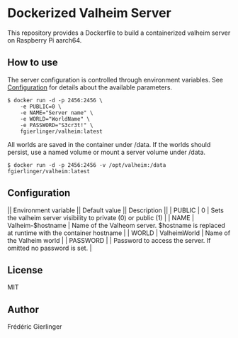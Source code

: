 # Dockerized Valheim Server

This repository provides a Dockerfile to build a containerized valheim server
on Raspberry Pi aarch64. 

## How to use

The server configuration is controlled through environment variables. See
[Configuration](#Configuration) for details about the available parameters. 

	$ docker run -d -p 2456:2456 \
		-e PUBLIC=0 \
		-e NAME="Server name" \
		-e WORLD="WorldName" \
		-e PASSWORD="S3cr3t!" \
		fgierlinger/valheim:latest

All worlds are saved in the container under /data. If the worlds should persist, use a named volume or mount a server volume under /data.

	$ docker run -d -p 2456:2456 -v /opt/valheim:/data fgierlinger/valheim:latest

## Configuration

|| Environment variable || Default value || Description ||
| PUBLIC | 0 | Sets the valheim server visibility to private (0) or public (1) |
| NAME | Valheim-$hostname | Name of the Valheom server. $hostname is replaced at runtime with the container hostname |
| WORLD | ValheimWorld | Name of the Valheim world |
| PASSWORD |  | Password to access the server. If omitted no password is set. |

## License

MIT

## Author

Frédéric Gierlinger
